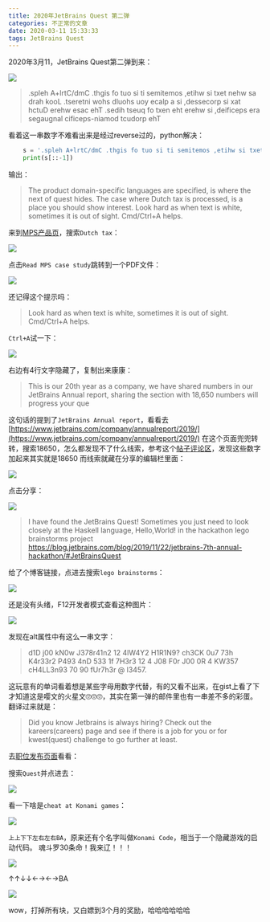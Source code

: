 ```yaml
---
title: 2020年JetBrains Quest 第二弹
categories: 不正常的文章
date: 2020-03-11 15:33:33
tags: JetBrains Quest
---
```


2020年3月11，JetBrains Quest第二弹到来：

![](https://lolico.griouges.cn/images/20200314153806.png)

> .spleh A+lrtC/dmC .thgis fo tuo si ti semitemos ,etihw si txet nehw sa drah kooL .tseretni wohs dluohs uoy ecalp a si ,dessecorp si xat hctuD erehw esac ehT .sedih tseuq fo txen eht erehw si ,deificeps era segaugnal cificeps-niamod tcudorp ehT

看着这一串数字不难看出来是经过reverse过的，python解决：

```python
    s = '.spleh A+lrtC/dmC .thgis fo tuo si ti semitemos ,etihw si txet nehw sa drah kooL .tseretni wohs dluohs uoy ecalp a si ,dessecorp si xat hctuD erehw esac ehT .sedih tseuq fo txen eht erehw si ,deificeps era segaugnal cificeps-niamod tcudorp ehT'
    print(s[::-1])
```

输出：

> The product domain-specific languages are specified, is where the next of quest hides. The case where Dutch tax is processed, is a place you should show interest. Look hard as when text is white, sometimes it is out of sight. Cmd/Ctrl+A helps.

来到[MPS产品页](https://www.jetbrains.com/mps/)，搜索`Dutch tax`：

![](https://lolico.griouges.cn/images/20200314155001.png)

点击`Read MPS case study`跳转到一个PDF文件：

![](https://lolico.griouges.cn/images/20200314155326.png)

还记得这个提示吗：

> Look hard as when text is white, sometimes it is out of sight. Cmd/Ctrl+A helps.

`Ctrl+A`试一下：

![](https://lolico.griouges.cn/images/20200314155427.png)

右边有4行文字隐藏了，复制出来康康：

> This is our 20th year as a company,
 we have shared numbers in our JetBrains
 Annual report, sharing the section with
 18,650 numbers will progress your que

这句话的提到了`JetBrains Annual report`，看看去[https://www.jetbrains.com/company/annualreport/2019/](https://www.jetbrains.com/company/annualreport/2019/)
在这个页面兜兜转转，搜索18650，怎么都发现不了什么线索，参考这个[帖子评论区](https://v2ex.com/t/651961)，发现这些数字加起来其实就是18650
而线索就藏在分享的编辑栏里面：

![](https://lolico.griouges.cn/images/20200314160727.png)

点击分享：

![](https://lolico.griouges.cn/images/20200314160831.png)

> I have found the JetBrains Quest! Sometimes you just need to look closely at the Haskell language, Hello,World! in the hackathon lego brainstorms project https://blog.jetbrains.com/blog/2019/11/22/jetbrains-7th-annual-hackathon/#JetBrainsQuest

给了个博客链接，点进去搜索`lego brainstorms`：

![](https://lolico.griouges.cn/images/20200314161059.png)

还是没有头绪，F12开发者模式查看这种图片：

![](https://lolico.griouges.cn/images/20200314161734.png)

发现在alt属性中有这么一串文字：

> d1D j00 kN0w J378r41n2 12 4lW4Y2 H1R1N9? ch3CK 0u7 73h K4r33r2 P493 4nD 533 1f 7H3r3 12 4 J08 F0r J00 0R 4 KW357 cH4LL3n93 70 90 fUr7h3r @ l3457.

这玩意有的单词看着想是某些字母用数字代替，有的又看不出来，在gist上看了下才知道这是嘤文的火星文🙄🙄🙄，其实在第一弹的邮件里也有一串差不多的彩蛋。
翻译过来就是：

> Did you know Jetbrains is always hiring? Check out the kareers(careers) page and see if there is a job for you or for kwest(quest) challenge to go further at least.

去[职位发布页面](https://www.jetbrains.com/careers/jobs/)看看：

搜索`Quest`并点进去：

![](https://lolico.griouges.cn/images/20200314162653.png)

看一下啥是`cheat at Konami games`：

![](https://lolico.griouges.cn/images/20200314162956.png)

`上上下下左右左右BA`，原来还有个名字叫做`Konami Code`，相当于一个隐藏游戏的启动代码。
魂斗罗30条命！我来辽！！！

![](https://lolico.griouges.cn/images/20200314163313.png)

↑↑↓↓←→←→BA

![](https://lolico.griouges.cn/images/20200314163436.png)

wow，打掉所有块，又白嫖到3个月的奖励，哈哈哈哈哈哈
